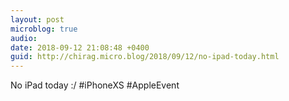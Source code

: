 ```yaml
---
layout: post
microblog: true
audio: 
date: 2018-09-12 21:08:48 +0400
guid: http://chirag.micro.blog/2018/09/12/no-ipad-today.html
---
```

No iPad today :/ 
#iPhoneXS #AppleEvent
